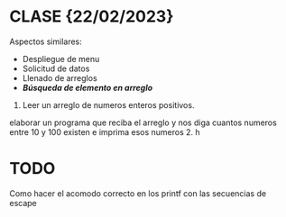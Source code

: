 # CLASE {22/02/2023}

Aspectos similares:
- Despliegue de menu
- Solicitud de datos
- Llenado de arreglos
- ***Búsqueda de elemento en arreglo***

1. Leer un arreglo de numeros enteros positivos.

elaborar un programa que reciba el arreglo y nos diga cuantos numeros entre 10 y 100 existen e imprima esos numeros
2. h



# TODO

Como hacer el acomodo correcto en los printf con las secuencias de escape
